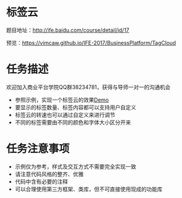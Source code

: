 # 标签云
题目地址：http://ife.baidu.com/course/detail/id/17

预览：https://vimcaw.github.io/IFE-2017/BusinessPlatform/TagCloud

# 任务描述
欢迎加入商业平台学院QQ群38234781，获得与导师一对一的沟通机会

* 参照示例，实现一个标签云的效果[Demo](http://dynamicguy.github.io/tagcloud/)
* 要显示的标签数量、标签内容都可以支持用户自定义
* 标签云的转速也可以通过自定义来进行调节
* 不同的标签需要由不同的颜色和字体大小区分开来

# 任务注意事项
* 示例仅为参考，样式及交互方式不需要完全实现一致
* 请注意代码风格的整齐、优雅
* 代码中含有必要的注释
* 可以合理使用第三方框架、类库，但不可直接使用现成的功能库
